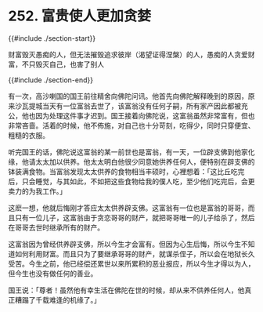 # 252. 富贵使人更加贪婪
{{#include ./section-start}}

财富毁灭愚痴的人，但无法摧毁追求彼岸（渴望证得涅槃）的人，愚痴的人贪爱财富，不只毁灭自己，也害了别人

{{#include ./section-end}}

有一次，高沙喇国的国王前往精舍向佛陀问讯。他首先向佛陀解释晚到的原因，原来沙瓦提城当天有一位富翁去世了，该富翁没有任何子嗣，所有家产因此都被充公，他也因为处理这件事才迟到。国王接着向佛陀说，这富翁虽然非常富有，但也非常吝啬。活着的时候，他不佈施，对自己也十分苛刻，吃得少，同时只穿便宜、粗糙的衣服。

听完国王的话，佛陀说这富翁的某一前世也是富翁，有一天，一位辟支佛到他家化缘，他请太太加以供养。他太太明白他很少同意她供养任何人，便特别在辟支佛的钵装满食物。当富翁发现太太供养的食物相当丰硕时，心裡想着：「这比丘吃完后，只会睡觉，与其如此，不如把这些食物给我的僕人吃，至少他们吃完后，会更卖力的为我工作。」

这麽一想，他就后悔刚才答应太太供养辟支佛。这富翁有一位也是富翁的哥哥，而且只有一位儿子，这富翁由于贪恋哥哥的财产，就把哥哥唯一的儿子给杀了，然后在哥哥去世时继承所有的财产。

这富翁因为曾经供养辟支佛，所以今生才会富有。但因为心生后悔，所以今生不知道如何利用财富。而且只为了要继承哥哥的财产，就谋杀侄子，所以会在地狱长久受苦。今生之前，他已经偿还累世以来所累积的恶业报应，所以今生才得以为人，但今生也没有做任何的善业。

国王说：「尊者！虽然他有幸生活在佛陀在世的时候，却从来不供养任何人，他真正糟蹋了千载难逢的机缘了。」

